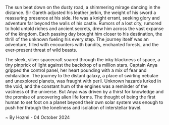 
The sun beat down on the dusty road, a shimmering mirage dancing in the distance. Sir Gareth adjusted his leather jerkin, the weight of his sword a reassuring presence at his side. He was a knight errant, seeking glory and adventure far beyond the walls of his castle. Rumors of a lost city, rumored to hold untold riches and ancient secrets, drew him across the vast expanse of the kingdom. Each passing day brought him closer to his destination, the thrill of the unknown fueling his every step. The journey itself was an adventure, filled with encounters with bandits, enchanted forests, and the ever-present threat of wild beasts.

The sleek, silver spacecraft soared through the inky blackness of space, a tiny pinprick of light against the backdrop of a million stars. Captain Anya gripped the control panel, her heart pounding with a mix of fear and exhilaration. The journey to the distant galaxy, a place of swirling nebulae and unexplored planets, was fraught with peril. Unknown hazards lurked in the void, and the constant hum of the engines was a reminder of the vastness of the universe. But Anya was driven by a thirst for knowledge and the promise of uncovering alien life forms. The thought of being the first human to set foot on a planet beyond their own solar system was enough to push her through the loneliness and isolation of interstellar travel. 

~ By Hozmi - 04 October 2024
